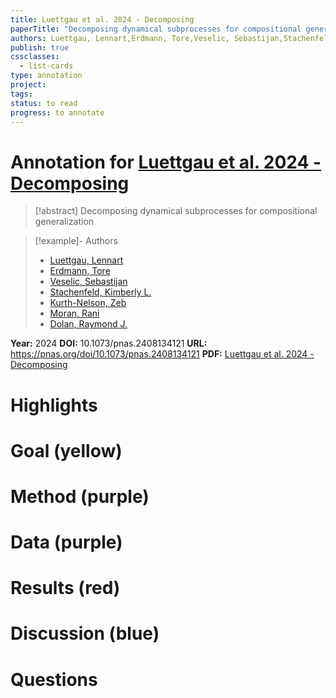 ```yaml
---
title: Luettgau et al. 2024 - Decomposing
paperTitle: "Decomposing dynamical subprocesses for compositional generalization"
authors: Luettgau, Lennart,Erdmann, Tore,Veselic, Sebastijan,Stachenfeld, Kimberly L.,Kurth-Nelson, Zeb,Moran, Rani,Dolan, Raymond J.
publish: true
cssclasses:
  - list-cards
type: annotation
project:
tags:
status: to read
progress: to annotate
---
```

# Annotation for [Luettgau et al. 2024 - Decomposing](Papers/References/Luettgau%20et%20al.%202024%20-%20Decomposing)

> [!abstract] Decomposing dynamical subprocesses for compositional generalization

> [!example]- Authors
> - [Luettgau, Lennart](Luettgau%2C%20Lennart)
> - [Erdmann, Tore](Erdmann%2C%20Tore)
> - [Veselic, Sebastijan](Veselic%2C%20Sebastijan)
> - [Stachenfeld, Kimberly L.](Stachenfeld%2C%20Kimberly%20L.)
> - [Kurth-Nelson, Zeb](Kurth-Nelson%2C%20Zeb)
> - [Moran, Rani](Moran%2C%20Rani)
> - [Dolan, Raymond J.](Dolan%2C%20Raymond%20J.)

**Year:** 2024
**DOI:** 10.1073/pnas.2408134121
**URL:** https://pnas.org/doi/10.1073/pnas.2408134121
**PDF:** [Luettgau et al. 2024 - Decomposing](Papers/PDFs/Luettgau%20et%20al.%202024%20-%20Decomposing%20dynamical%20subprocesses%20for%20compositional%20generalization.pdf)

# Highlights


# Goal (yellow)


# Method (purple)


# Data (purple)


# Results (red)


# Discussion (blue)


# Questions

